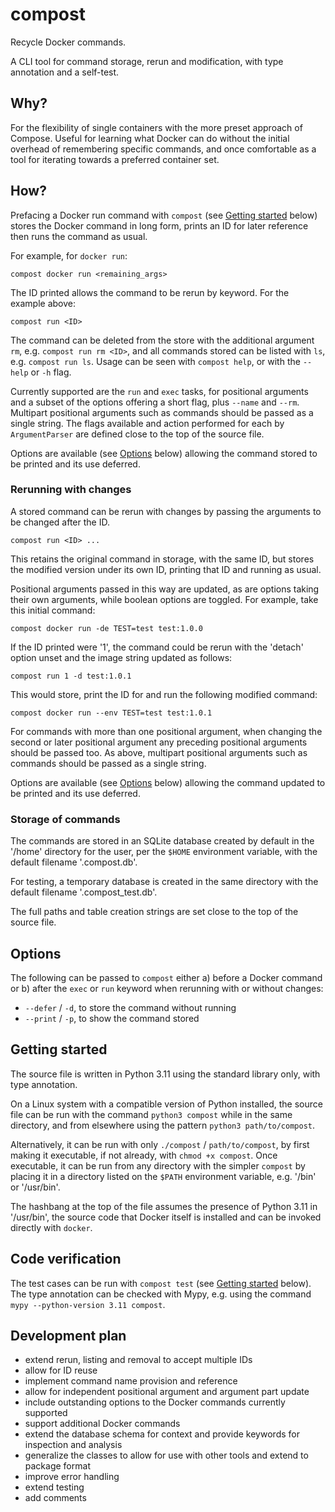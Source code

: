 # compost

Recycle Docker commands.

A CLI tool for command storage, rerun and modification, with type annotation and a self-test.

## Why?

For the flexibility of single containers with the more preset approach of Compose. Useful for learning what Docker can do without the initial overhead of remembering specific commands, and once comfortable as a tool for iterating towards a preferred container set.

## How?

Prefacing a Docker run command with `compost` (see [Getting started](#getting-started) below) stores the Docker command in long form, prints an ID for later reference then runs the command as usual.

For example, for `docker run`:

```
compost docker run <remaining_args>
```

The ID printed allows the command to be rerun by keyword. For the example above:

```
compost run <ID>
```

The command can be deleted from the store with the additional argument `rm`, e.g. `compost run rm <ID>`, and all commands stored can be listed with `ls`, e.g. `compost run ls`. Usage can be seen with `compost help`, or with the `--help` or `-h` flag.

Currently supported are the `run` and `exec` tasks, for positional arguments and a subset of the options offering a short flag, plus `--name` and `--rm`. Multipart positional arguments such as commands should be passed as a single string. The flags available and action performed for each by `ArgumentParser` are defined close to the top of the source file.

Options are available (see [Options](#options) below) allowing the command stored to be printed and its use deferred.

### Rerunning with changes

A stored command can be rerun with changes by passing the arguments to be changed after the ID.

```
compost run <ID> ...
```

This retains the original command in storage, with the same ID, but stores the modified version under its own ID, printing that ID and running as usual.

Positional arguments passed in this way are updated, as are options taking their own arguments, while boolean options are toggled. For example, take this initial command:

```shell
compost docker run -de TEST=test test:1.0.0
```

If the ID printed were '1', the command could be rerun with the 'detach' option unset and the image string updated as follows:

```shell
compost run 1 -d test:1.0.1
```

This would store, print the ID for and run the following modified command:

```shell
compost docker run --env TEST=test test:1.0.1
```

For commands with more than one positional argument, when changing the second or later positional argument any preceding positional arguments should be passed too. As above, multipart positional arguments such as commands should be passed as a single string.

Options are available (see [Options](#options) below) allowing the command updated to be printed and its use deferred.

### Storage of commands

The commands are stored in an SQLite database created by default in the '/home' directory for the user, per the `$HOME` environment variable, with the default filename '.compost.db'.

For testing, a temporary database is created in the same directory with the default filename '.compost_test.db'.

The full paths and table creation strings are set close to the top of the source file.

## Options

The following can be passed to `compost` either a) before a Docker command or b) after the `exec` or `run` keyword when rerunning with or without changes:

- `--defer` / `-d`, to store the command without running
- `--print` / `-p`, to show the command stored

## Getting started

The source file is written in Python 3.11 using the standard library only, with type annotation.

On a Linux system with a compatible version of Python installed, the source file can be run with the command `python3 compost` while in the same directory, and from elsewhere using the pattern `python3 path/to/compost`.

Alternatively, it can be run with only `./compost` / `path/to/compost`, by first making it executable, if not already, with `chmod +x compost`. Once executable, it can be run from any directory with the simpler `compost` by placing it in a directory listed on the `$PATH` environment variable, e.g. '/bin' or '/usr/bin'.

The hashbang at the top of the file assumes the presence of Python 3.11 in '/usr/bin', the source code that Docker itself is installed and can be invoked directly with `docker`.

## Code verification

The test cases can be run with `compost test` (see [Getting started](#getting-started) below). The type annotation can be checked with Mypy, e.g. using the command `mypy --python-version 3.11 compost`.

## Development plan

- extend rerun, listing and removal to accept multiple IDs
- allow for ID reuse
- implement command name provision and reference
- allow for independent positional argument and argument part update
- include outstanding options to the Docker commands currently supported
- support additional Docker commands
- extend the database schema for context and provide keywords for inspection and analysis
- generalize the classes to allow for use with other tools and extend to package format
- improve error handling
- extend testing
- add comments
